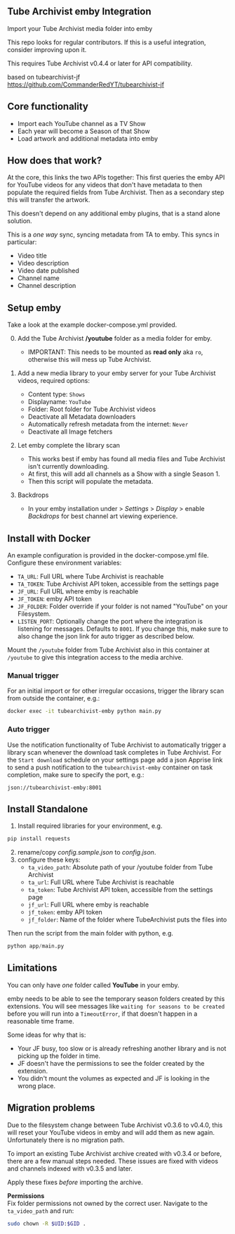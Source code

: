 ## Tube Archivist emby Integration
Import your Tube Archivist media folder into emby

This repo looks for regular contributors. If this is a useful integration, consider improving upon it.   

This requires Tube Archivist v0.4.4 or later for API compatibility.

based on tubearchivist-jf https://github.com/CommanderRedYT/tubearchivist-jf
## Core functionality
- Import each YouTube channel as a TV Show
- Each year will become a Season of that Show
- Load artwork and additional metadata into emby

## How does that work?
At the core, this links the two APIs together: This first queries the emby API for YouTube videos for any videos that don't have metadata to then populate the required fields from Tube Archivist. Then as a secondary step this will transfer the artwork.

This doesn't depend on any additional emby plugins, that is a stand alone solution.

This is a *one way* sync, syncing metadata from TA to emby. This syncs in particular:
- Video title   
- Video description
- Video date published      
- Channel name
- Channel description 

## Setup emby

Take a look at the example docker-compose.yml provided.

0. Add the Tube Archivist **/youtube** folder as a media folder for emby.
    - IMPORTANT: This needs to be mounted as **read only** aka `ro`, otherwise this will mess up Tube Archivist.  

1. Add a new media library to your emby server for your Tube Archivist videos, required options:
    - Content type: `Shows`
    - Displayname: `YouTube`
    - Folder: Root folder for Tube Archivist videos
    - Deactivate all Metadata downloaders
    - Automatically refresh metadata from the internet: `Never`
    - Deactivate all Image fetchers

2. Let emby complete the library scan
    - This works best if emby has found all media files and Tube Archivist isn't currently downloading.
    - At first, this will add all channels as a Show with a single Season 1.
    - Then this script will populate the metadata.

3. Backdrops
    - In your emby installation under > *Settings* > *Display* > enable *Backdrops* for best channel art viewing experience.

## Install with Docker
An example configuration is provided in the docker-compose.yml file. Configure these environment variables:
  - `TA_URL`: Full URL where Tube Archivist is reachable
  - `TA_TOKEN`: Tube Archivist API token, accessible from the settings page
  - `JF_URL`: Full URL where emby is reachable
  - `JF_TOKEN`: emby API token
  - `JF_FOLDER`: Folder override if your folder is not named "YouTube" on your Filesystem.
  - `LISTEN_PORT`: Optionally change the port where the integration is listening for messages. Defaults to `8001`. If you change this, make sure to also change the json link for auto trigger as described below.

Mount the `/youtube` folder from Tube Archivist also in this container at `/youtube` to give this integration access to the media archive.

### Manual trigger
For an initial import or for other irregular occasions, trigger the library scan from outside the container, e.g.:
```bash
docker exec -it tubearchivist-emby python main.py
```

### Auto trigger
Use the notification functionality of Tube Archivist to automatically trigger a library scan whenever the download task completes in Tube Archivist. For the `Start download` schedule on your settings page add a json Apprise link to send a push notification to the `tubearchivist-emby` container on task completion, make sure to specify the port, e.g.:

```
json://tubearchivist-emby:8001
```


## Install Standalone
1. Install required libraries for your environment, e.g.
```bash
pip install requests
```
2. rename/copy *config.sample.json* to *config.json*.
3. configure these keys:
	- `ta_video_path`: Absolute path of your /youtube folder from Tube Archivist
	- `ta_url`: Full URL where Tube Archivist is reachable
	- `ta_token`: Tube Archivist API token, accessible from the settings page
	- `jf_url`: Full URL where emby is reachable
	- `jf_token`: emby API token
    - `jf_folder`: Name of the folder where TubeArchivist puts the files into

Then run the script from the main folder with python, e.g.
```python
python app/main.py
```

## Limitations
You can only have *one* folder called **YouTube** in your emby.

emby needs to be able to see the temporary season folders created by this extensions. You will see messages like `waiting for seasons to be created` before you will run into a `TimeoutError`, if that doesn't happen in a reasonable time frame.

Some ideas for why that is:
- Your JF busy, too slow or is already refreshing another library and is not picking up the folder in time.
- JF doesn't have the permissions to see the folder created by the extension.
- You didn't mount the volumes as expected and JF is looking in the wrong place.

## Migration problems
Due to the filesystem change between Tube Archivist v0.3.6 to v0.4.0, this will reset your YouTube videos in emby and will add them as new again. Unfortunately there is no migration path.

To import an existing Tube Archivist archive created with v0.3.4 or before, there are a few manual steps needed. These issues are fixed with videos and channels indexed with v0.3.5 and later.

Apply these fixes *before* importing the archive.

**Permissions**  
Fix folder permissions not owned by the correct user. Navigate to the `ta_video_path` and run:

```bash
sudo chown -R $UID:$GID .
```

